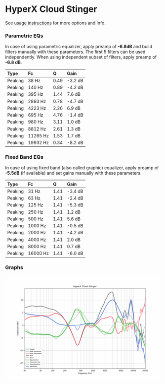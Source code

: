 # HyperX Cloud Stinger
See [usage instructions](https://github.com/jaakkopasanen/AutoEq#usage) for more options and info.

### Parametric EQs
In case of using parametric equalizer, apply preamp of **-6.8dB** and build filters manually
with these parameters. The first 5 filters can be used independently.
When using independent subset of filters, apply preamp of **-6.8 dB**.

| Type    | Fc       |    Q | Gain    |
|:--------|:---------|:-----|:--------|
| Peaking | 38 Hz    | 0.49 | -3.2 dB |
| Peaking | 140 Hz   | 0.89 | -4.2 dB |
| Peaking | 395 Hz   | 1.44 | 7.6 dB  |
| Peaking | 2893 Hz  | 0.78 | -4.7 dB |
| Peaking | 4223 Hz  | 2.26 | 6.9 dB  |
| Peaking | 695 Hz   | 4.76 | -1.4 dB |
| Peaking | 980 Hz   | 3.11 | 1.0 dB  |
| Peaking | 8812 Hz  | 2.61 | 1.3 dB  |
| Peaking | 11265 Hz | 1.53 | 1.7 dB  |
| Peaking | 19932 Hz | 0.34 | -8.2 dB |

### Fixed Band EQs
In case of using fixed band (also called graphic) equalizer, apply preamp of **-5.5dB**
(if available) and set gains manually with these parameters.

| Type    | Fc       |    Q | Gain    |
|:--------|:---------|:-----|:--------|
| Peaking | 31 Hz    | 1.41 | -3.4 dB |
| Peaking | 63 Hz    | 1.41 | -2.4 dB |
| Peaking | 125 Hz   | 1.41 | -5.3 dB |
| Peaking | 250 Hz   | 1.41 | 1.2 dB  |
| Peaking | 500 Hz   | 1.41 | 5.6 dB  |
| Peaking | 1000 Hz  | 1.41 | -0.5 dB |
| Peaking | 2000 Hz  | 1.41 | -4.2 dB |
| Peaking | 4000 Hz  | 1.41 | 2.0 dB  |
| Peaking | 8000 Hz  | 1.41 | 0.7 dB  |
| Peaking | 16000 Hz | 1.41 | -6.0 dB |

### Graphs
![](./HyperX%20Cloud%20Stinger.png)